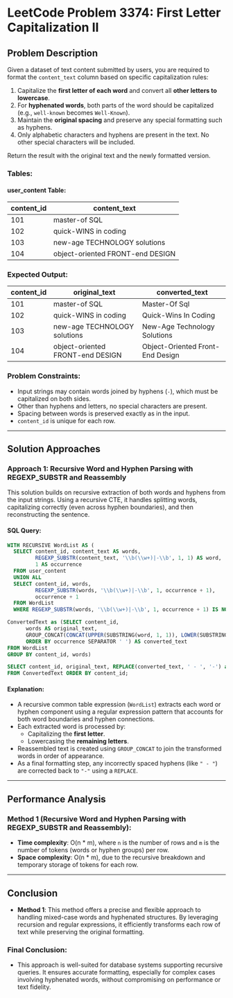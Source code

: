 # LeetCode Problem 3374: First Letter Capitalization II

## Problem Description

Given a dataset of text content submitted by users, you are required to format the `content_text` column based on specific capitalization rules:

1. Capitalize the **first letter of each word** and convert all **other letters to lowercase**.
2. For **hyphenated words**, both parts of the word should be capitalized (e.g., `well-known` becomes `Well-Known`).
3. Maintain the **original spacing** and preserve any special formatting such as hyphens.
4. Only alphabetic characters and hyphens are present in the text. No other special characters will be included.

Return the result with the original text and the newly formatted version.

### Tables:

#### user_content Table:

| content_id | content_text                          |
|------------|----------------------------------------|
| 101        | master-of SQL                         |
| 102        | quick-WINS in coding                  |
| 103        | new-age TECHNOLOGY solutions          |
| 104        | object-oriented FRONT-end DESIGN      |

### Expected Output:

| content_id | original_text                         | converted_text                         |
|------------|----------------------------------------|-----------------------------------------|
| 101        | master-of SQL                         | Master-Of Sql                          |
| 102        | quick-WINS in coding                  | Quick-Wins In Coding                   |
| 103        | new-age TECHNOLOGY solutions          | New-Age Technology Solutions           |
| 104        | object-oriented FRONT-end DESIGN      | Object-Oriented Front-End Design       |

### Problem Constraints:
- Input strings may contain words joined by hyphens (`-`), which must be capitalized on both sides.
- Other than hyphens and letters, no special characters are present.
- Spacing between words is preserved exactly as in the input.
- `content_id` is unique for each row.

---

## Solution Approaches

### Approach 1: Recursive Word and Hyphen Parsing with REGEXP_SUBSTR and Reassembly

This solution builds on recursive extraction of both words and hyphens from the input strings. Using a recursive CTE, it handles splitting words, capitalizing correctly (even across hyphen boundaries), and then reconstructing the sentence.

#### SQL Query:
```sql
WITH RECURSIVE WordList AS (
  SELECT content_id, content_text AS words, 
         REGEXP_SUBSTR(content_text, '\\b(\\w+)|-\\b', 1, 1) AS word, 
         1 AS occurrence 
  FROM user_content
  UNION ALL
  SELECT content_id, words, 
         REGEXP_SUBSTR(words, '\\b(\\w+)|-\\b', 1, occurrence + 1), 
         occurrence + 1 
  FROM WordList 
  WHERE REGEXP_SUBSTR(words, '\\b(\\w+)|-\\b', 1, occurrence + 1) IS NOT NULL),

ConvertedText as (SELECT content_id, 
      words AS original_text, 
      GROUP_CONCAT(CONCAT(UPPER(SUBSTRING(word, 1, 1)), LOWER(SUBSTRING(word, 2))) 
      ORDER BY occurrence SEPARATOR ' ') AS converted_text
FROM WordList 
GROUP BY content_id, words)

SELECT content_id, original_text, REPLACE(converted_text, ' - ', '-') as converted_text
FROM ConvertedText ORDER BY content_id;
```

#### Explanation:
- A recursive common table expression (`WordList`) extracts each word or hyphen component using a regular expression pattern that accounts for both word boundaries and hyphen connections.
- Each extracted word is processed by:
  - Capitalizing the **first letter**.
  - Lowercasing the **remaining letters**.
- Reassembled text is created using `GROUP_CONCAT` to join the transformed words in order of appearance.
- As a final formatting step, any incorrectly spaced hyphens (like `" - "`) are corrected back to `"-"` using a `REPLACE`.

---

## Performance Analysis

### Method 1 (Recursive Word and Hyphen Parsing with REGEXP_SUBSTR and Reassembly):

- **Time complexity**: O(n * m), where `n` is the number of rows and `m` is the number of tokens (words or hyphen groups) per row.
- **Space complexity**: O(n * m), due to the recursive breakdown and temporary storage of tokens for each row.

---

## Conclusion

- **Method 1**: This method offers a precise and flexible approach to handling mixed-case words and hyphenated structures. By leveraging recursion and regular expressions, it efficiently transforms each row of text while preserving the original formatting.

### Final Conclusion:
- This approach is well-suited for database systems supporting recursive queries. It ensures accurate formatting, especially for complex cases involving hyphenated words, without compromising on performance or text fidelity.
